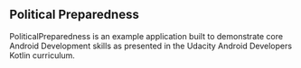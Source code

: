 ## Political Preparedness

PoliticalPreparedness is an example application built to demonstrate core Android Development skills as presented in the Udacity Android Developers Kotlin curriculum. 
